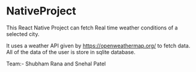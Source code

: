 # NativeProject
This React Native Project can fetch Real time weather conditions of a selected city.

It uses a weather API given by https://openweathermap.org/ to fetch data.
All of the data of the user is store in sqlite database.

Team:- Shubham Rana and Snehal Patel
